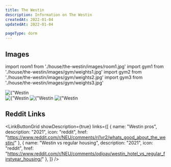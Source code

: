 ```yaml
---
title: The Westin
description: Information on The Westin
createdAt: 2022-01-04
updatedAt: 2022-01-04

pageType: dorm
---
```


## Images

import room1 from './house/the-westin/images/room1.jpg'
import gym1 from './house/the-westin/images/gym/weights1.jpg'
import gym2 from './house/the-westin/images/gym/weights2.jpg'
import gym3 from './house/the-westin/images/gym/weights3.jpg'

<Expandable title="Rooms" icon="image">
  <Image src={room1} height={ 3456} width={4608} alt={"Westin Room 1503"} />
</Expandable>

<Expandable title="Gym" icon="image">
  <div className="grid grid-cols-1 md:grid-cols-2 lg:grid-cols-3 gap-base">
    <Image src={gym1} height={ 3456} width={4608} quality={50} alt={"Westin Gym Weights section 1"}/>
    <Image src={gym2} height={ 3456} width={4608} quality={50} alt={"Westin Gym Weights section 2"}/>
    <Image src={gym3} height={ 3456} width={4608} quality={50} alt={"Westin Gym Weights section 3"}/>
  </div>
</Expandable>

## Reddit Links

<LinkButtonGrid showDescription={true} links={[
{
name: "Westin pros",
description: "2021",
icon: "reddit",
href: "https://www.reddit.com/r/NEU/comments/rj1vr2/whats_good_about_the_westin/"
},
{
name: "Westin vs regular housing",
description: "2021",
icon: "reddit",
href: "https://www.reddit.com/r/NEU/comments/odjoay/westin_hotel_vs_regular_firstyear_housing/"
},
]} />
